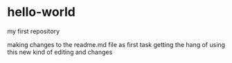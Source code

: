 # hello-world
my first repository

making changes to the readme.md file as first task
getting the hang of using this new kind of editing and changes
